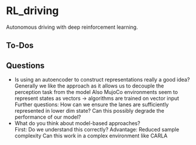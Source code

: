 # RL_driving
Autonomous driving with deep reinforcement learning.  

## To-Dos


## Questions
* Is using an autoencoder to construct representations really a good idea?  
    Generally we like the approach as it allows us to decouple the perception task from the model
    Also MujoCo environments seem to represent states as vectors -> algorithms are trained on vector input
    Further questions:
    How can we ensure the lanes are sufficiently represented in lower dim state?
    Can this possibly degrade the performance of our model?
* What do you think about model-based approaches?  
    First: Do we understand this correctly?
    Advantage: Reduced sample complexity
    Can this work in a complex environment like CARLA
